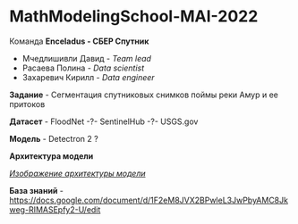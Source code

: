 # MathModelingSchool-MAI-2022

Команда **Enceladus - СБЕР Спутник**
- Мчедлишивли Давид - *Team lead*
- Расаева Полина - *Data scientist*
- Захаревич Кирилл - *Data engineer*

**Задание** - Сегментация спутниковых снимков поймы реки Амур и ее притоков

**Датасет** - FloodNet -?- SentinelHub -?- USGS.gov

**Модель** - Detectron 2 ? 

**Архитектура модели**

[*Изображение архитектуры модели*](hhttps://github.com/KirZah/MathModelingSchool-MAI-2022/blob/[main]/image.png?raw=true)

**База знаний** - https://docs.google.com/document/d/1F2eM8JVX2BPwleL3JwPbyAMC8Jkweg-RIMASEpfy2-U/edit


